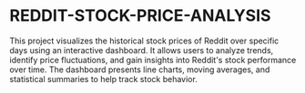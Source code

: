 # REDDIT-STOCK-PRICE-ANALYSIS

This project visualizes the historical stock prices of Reddit over specific days using an interactive dashboard. It allows users to analyze trends, identify price fluctuations, and gain insights into Reddit's stock performance over time. The dashboard presents line charts, moving averages, and statistical summaries to help track stock behavior. 
